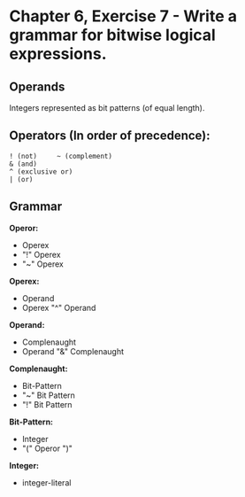 # Chapter 6, Exercise 7 - Write a grammar for bitwise logical expressions.

## Operands
Integers represented as bit patterns (of equal length).

## Operators (In order of precedence):
```
! (not)     ~ (complement)
& (and)
^ (exclusive or)
| (or)
```

## Grammar
__Operor:__
 * Operex
 * "!" Operex
 * "~" Operex

__Operex:__
 * Operand
 * Operex "^" Operand 

__Operand:__
* Complenaught
* Operand "&" Complenaught

__Complenaught:__
* Bit-Pattern
* "~" Bit Pattern
* "!" Bit Pattern

__Bit-Pattern:__
* Integer
* "(" Operor ")"

__Integer:__
* integer-literal